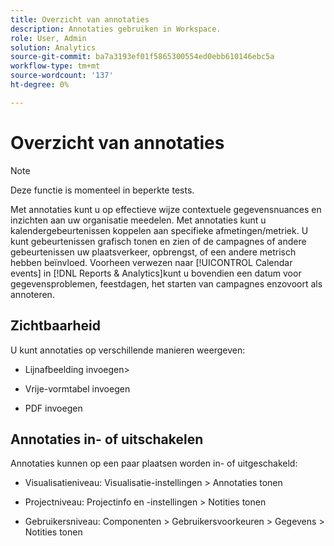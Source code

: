 ```yaml
---
title: Overzicht van annotaties
description: Annotaties gebruiken in Workspace.
role: User, Admin
solution: Analytics
source-git-commit: ba7a3193ef01f5865300554ed0ebb610146ebc5a
workflow-type: tm+mt
source-wordcount: '137'
ht-degree: 0%

---
```


# Overzicht van annotaties

>[!NOTE]
>
>Deze functie is momenteel in beperkte tests.

Met annotaties kunt u op effectieve wijze contextuele gegevensnuances en inzichten aan uw organisatie meedelen. Met annotaties kunt u kalendergebeurtenissen koppelen aan specifieke afmetingen/metriek. U kunt gebeurtenissen grafisch tonen en zien of de campagnes of andere gebeurtenissen uw plaatsverkeer, opbrengst, of een andere metrisch hebben beïnvloed. Voorheen verwezen naar [!UICONTROL Calendar events] in [!DNL Reports & Analytics]kunt u bovendien een datum voor gegevensproblemen, feestdagen, het starten van campagnes enzovoort als annoteren.

## Zichtbaarheid

U kunt annotaties op verschillende manieren weergeven:

* Lijnafbeelding invoegen>

* Vrije-vormtabel invoegen

* PDF invoegen

## Annotaties in- of uitschakelen

Annotaties kunnen op een paar plaatsen worden in- of uitgeschakeld:

* Visualisatieniveau: Visualisatie-instellingen > Annotaties tonen

* Projectniveau: Projectinfo en -instellingen > Notities tonen

* Gebruikersniveau: Componenten > Gebruikersvoorkeuren > Gegevens > Notities tonen
